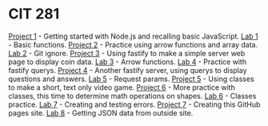 # CIT 281

[Project 1](https://joeybez.github.io/joeybezner.github.io/) - Getting started with Node.js and recalling basic JavaScript.
  [Lab 1](https://joeybez.github.io/joeybezner.github.io/) - Basic functions.
[Project 2](https://joeybez.github.io/joeybezner.github.io/) - Practice using arrow functions and array data.
  [Lab 2](https://joeybez.github.io/joeybezner.github.io/) - Git ignore.
[Project 3](https://joeybez.github.io/joeybezner.github.io/) - Using fastify to make a simple server web page to display coin data.
  [Lab 3](https://joeybez.github.io/joeybezner.github.io/) - Arrow functions.
  [Lab 4](https://joeybez.github.io/joeybezner.github.io/) - Practice with fastify querys.
[Project 4](https://joeybez.github.io/joeybezner.github.io/) - Another fastify server, using querys to display questions and answers.
  [Lab 5](https://joeybez.github.io/joeybezner.github.io/) - Request params.
[Project 5](https://joeybez.github.io/joeybezner.github.io/) - Using classes to make a short, text only video game.
[Project 6](https://joeybez.github.io/joeybezner.github.io/) - More practice with classes, this time to determine math operations on shapes.
  [Lab 6](https://joeybez.github.io/joeybezner.github.io/) - Classes practice.
  [Lab 7](https://joeybez.github.io/joeybezner.github.io/) - Creating and testing errors.
[Project 7](https://joeybez.github.io/joeybezner.github.io/) - Creating this GitHub pages site.
  [Lab 8](https://joeybez.github.io/joeybezner.github.io/) - Getting JSON data from outside site.
